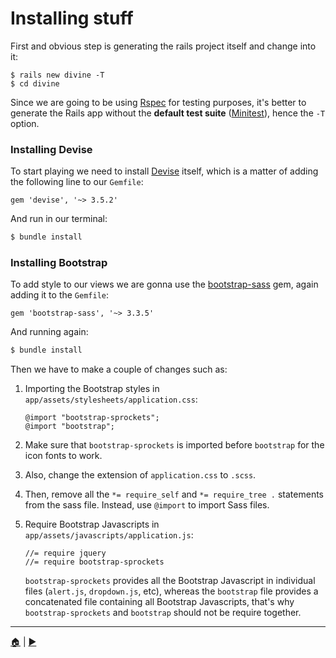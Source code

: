 # Installing stuff
First and obvious step is generating the rails project itself and change into it:
```
$ rails new divine -T
$ cd divine
```

Since we are going to be using [Rspec][rspec] for testing purposes, it's better to generate the Rails app without the **default test suite** ([Minitest][minitest]), hence the `-T` option.

### Installing Devise
To start playing we need to install [Devise][devise] itself, which is a matter of adding the following line to our `Gemfile`:
```
gem 'devise', '~> 3.5.2'
```

And run in our terminal:
```bash
$ bundle install
```
### Installing Bootstrap
To add style to our views we are gonna use the [bootstrap-sass][bootie] gem, again adding it to the `Gemfile`:
```
gem 'bootstrap-sass', '~> 3.3.5'
```

And running again:
```bash
$ bundle install
```
Then we have to make a couple of changes such as:

1. Importing the Bootstrap styles in `app/assets/stylesheets/application.css`:
    ```
    @import "bootstrap-sprockets";
    @import "bootstrap";
    ```

2. Make sure that `bootstrap-sprockets` is imported before `bootstrap` for the icon fonts to work.
3. Also, change the extension of `application.css` to `.scss`.
4. Then, remove all the `*= require_self` and `*= require_tree .` statements from the sass file. Instead, use `@import` to import Sass files.
5. Require Bootstrap Javascripts in `app/assets/javascripts/application.js`:
    ```
    //= require jquery
    //= require bootstrap-sprockets
    ```

    `bootstrap-sprockets` provides all the Bootstrap Javascript in individual files (`alert.js`, `dropdown.js`, etc), whereas the `bootstrap` file provides a concatenated file containing all Bootstrap Javascripts, that's why `bootstrap-sprockets` and `bootstrap` should not be require together.

---
[:house:][home] | [:arrow_forward:][next]

<!-- links -->
[home]: ../README.md
[next]: getting_started.md

[devise]: https://github.com/plataformatec/devise
[bootie]: https://github.com/twbs/bootstrap-sass
[rspec]: https://github.com/rspec/rspec-rails
[minitest]: https://github.com/seattlerb/minitest

